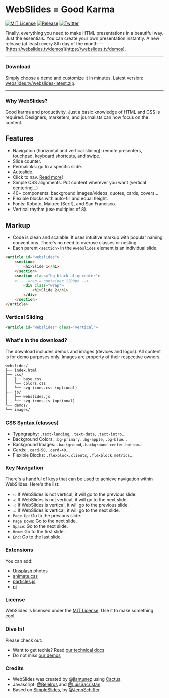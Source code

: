 # WebSlides = Good Karma

[![MIT License](https://img.shields.io/badge/license-MIT-blue.svg)](http://opensource.org/licenses/MIT)
[![Release](https://img.shields.io/github/release/jlantunez/webslides.svg)](https://github.com/jlantunez/webslides/releases/latest)
[![Twitter](https://img.shields.io/twitter/url/https/github.com/jlantunez/webslides.svg?style=social)](https://twitter.com/webslides)

Finally, everything you need to make HTML presentations in a beautiful way. Just the essentials. You can create your own presentation instantly. A new release (at least) every 8th day of the month — [https://webslides.tv/demos](https://webslides.tv/demos).

* * *
### Download
Simply choose a demo and customize it in minutes. Latest version: [webslides.tv/webslides-latest.zip](https://webslides.tv/webslides-latest.zip).
* * *


### Why WebSlides?
Good karma and productivity. Just a basic knowledge of HTML and CSS is required. Designers, marketers, and journalists can now focus on the content.

## Features

- Navigation (horizontal and vertical sliding): remote presenters, touchpad, keyboard shortcuts, and swipe.
- Slide counter.
- Permalinks: go to a specific slide.
- Autoslide.
- Click to nav. [Read more](docs/click-to-nav.md)!
- Simple CSS alignments. Put content wherever you want (vertical centering...)
- 40+ components: background images/videos, quotes, cards, covers...
- Flexible blocks with auto-fill and equal height.
- Fonts: Roboto, Maitree (Serif), and San Francisco.
- Vertical rhythm (use multiples of 8).

## Markup

- Code is clean and scalable. It uses intuitive markup with popular naming conventions. There's no need to overuse classes or nesting.
- Each parent `<section>` in the `#webslides` element is an individual slide.

```html
<article id="webslides">
    <section>
        <h1>Slide 1</h1>
    </section>
    <section class="bg-black aligncenter">
    <!-- .wrap = container 1200px -->
        <div class="wrap">
            <h1>Slide 2</h1>
        </div>
    </section>
</article>
```

### Vertical Sliding

```html
<article id="webslides" class="vertical">
```

### What's in the download?

The download includes demos and images (devices and logos). 
All content is for demo purposes only. Images are property of their respective owners.

```
webslides/
├── index.html
├── css/
│   ├── base.css
│   └── colors.css
│   └── svg-icons.css (optional)
├── js/
│   ├── webslides.js
│   └── svg-icons.js (optional)
└── demos/
└── images/
```

### CSS Syntax (classes)

- Typography: `.text-landing`, `.text-data`, `.text-intro`...
- Background Colors: `.bg-primary`, `.bg-apple`, `.bg-blue`...
- Background Images: `.background`,`.background-center-bottom`...
- Cards: `.card-50`, `.card-40`...
- Flexible Blocks: `.flexblock.clients`, `.flexblock.metrics`...

### Key Navigation

There's a handful of keys that can be used to achieve navigation within WebSlides. Here's the list:

* `←`: If WebSlides is not vertical, it will go to the previous slide.
* `→`: If WebSlides is not vertical, it will go to the next slide.
* `↑`: If WebSlides is vertical, it will go to the previous slide.
* `↓`: If WebSlides is vertical, it will go to the next slide.
* `Page Up`: Go to the previous slide.
* `Page Down`: Go to the next slide.
* `Space`: Go to the next slide.
* `Home`: Go to the first slide.
* `End`: Go to the last slide.

### Extensions

You can add:

- [Unsplash](https://unsplash.com) photos
- [animate.css](https://daneden.github.io/animate.css)
- [particles.js](https://github.com/VincentGarreau/particles.js)
- [pt](http://williamngan.github.io/pt/)

### License

WebSlides is licensed under the [MIT License](https://opensource.org/licenses/MIT). 
Use it to make something cool.

### Dive In!

Please check out:

 - Want to get techie? Read [our technical docs](docs/technical.md)
 - Do not miss [our demos](https://webslides.tv/) 
 
### Credits

- WebSlides was created by [@jlantunez](https://twitter.com/jlantunez) using [Cactus](https://github.com/eudicots/Cactus).
- Javascript: [@Belelros](https://twitter.com/Belelros) and [@LuisSacristan](https://twitter.com/luissacristan).
- Based on [SimpleSlides](https://github.com/jennschiffer/SimpleSlides), by [@JennSchiffer](https://twitter.com/jennschiffer).
